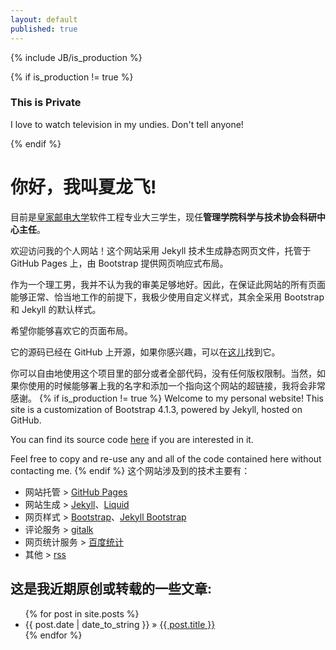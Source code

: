 ```yaml
---
layout: default
published: true
---
```

{% include JB/is_production %}
    
{% if is_production != true %}
  <h3>This is Private</h3>
  <p>I love to watch television in my undies. Don't tell anyone!</p>
{% endif %}

# 你好，我叫**夏龙飞**!

目前是[皇家邮电大学](http://www.njupt.edu.cn "南京邮电大学")软件工程专业大三学生，现任**管理学院科学与技术协会科研中心主任**。

欢迎访问我的个人网站！这个网站采用 Jekyll 技术生成静态网页文件，托管于 GitHub Pages 上，由 Bootstrap 提供网页响应式布局。

作为一个理工男，我并不认为我的审美足够地好。因此，在保证此网站的所有页面能够正常、恰当地工作的前提下，我极少使用自定义样式，其余全采用 Bootstrap 和 Jekyll 的默认样式。

希望你能够喜欢它的页面布局。

它的源码已经在 GitHub 上开源，如果你感兴趣，可以在[这儿](https://github.com/aaronszxia/aaronszxia.github.io)找到它。

你可以自由地使用这个项目里的部分或者全部代码，没有任何版权限制。当然，如果你使用的时候能够署上我的名字和添加一个指向这个网站的超链接，我将会非常感谢。
{% if is_production != true %}
Welcome to my personal website! This site is a customization of Bootstrap 4.1.3, powered by Jekyll, hosted on GitHub.

You can find its source code [here](https://github.com/AaronszXia/jekyll-bootstrap) if you are interested in it.

Feel free to copy and re-use any and all of the code contained here without contacting me.
{% endif %}
这个网站涉及到的技术主要有：
- 网站托管 > [GitHub Pages](https://pages.github.com/)
- 网站生成 > [Jekyll](https://jekyllrb.com)、[Liquid](https://shopify.github.io/liquid/ "An open-source template language")
- 网页样式 > [Bootstrap](https://getbootstrap.com)、[Jekyll Bootstrap](http://jekyllbootstrap.com "The Definitive Jekyll Blogging Framework")
- 评论服务 > [gitalk](https://gitalk.github.io/)
- 网页统计服务 > [百度统计](https://tongji.baidu.com)
- 其他 > [rss](https://zh.wikipedia.org/wiki/RSS "简易信息聚合")

<!-- ## Here's the posts list: -->

## 这是我近期原创或转载的一些文章:

<ul>
  {% for post in site.posts %}
    <li><span>{{ post.date | date_to_string }}</span> &raquo; <a href="{{ site.baseurl }}{{ post.url }}">{{ post.title }}</a></li>
  {% endfor %}
</ul>
